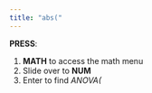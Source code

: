 ```yaml
---
title: "abs("
---
```


**PRESS**:
1. **MATH** to access the math menu
2. Slide over to **NUM**
3. Enter to find *ANOVA(*

